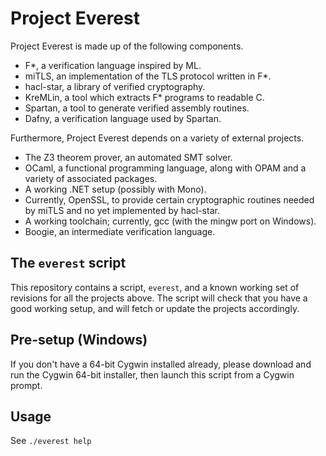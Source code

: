 # Project Everest

Project Everest is made up of the following components.
- F\*, a verification language inspired by ML.
- miTLS, an implementation of the TLS protocol written in F*.
- hacl-star, a library of verified cryptography.
- KreMLin, a tool which extracts F\* programs to readable C.
- Spartan, a tool to generate verified assembly routines.
- Dafny, a verification language used by Spartan.

Furthermore, Project Everest depends on a variety of external projects.
- The Z3 theorem prover, an automated SMT solver.
- OCaml, a functional programming language, along with OPAM and a variety of
  associated packages.
- A working .NET setup (possibly with Mono).
- Currently, OpenSSL, to provide certain cryptographic routines needed by miTLS
  and no yet implemented by hacl-star.
- A working toolchain; currently, gcc (with the mingw port on Windows).
- Boogie, an intermediate verification language.

## The `everest` script

This repository contains a script, `everest`, and a known working set of
revisions for all the projects above. The script will check that you have a good
working setup, and will fetch or update the projects accordingly.

## Pre-setup (Windows)

If you don't have a 64-bit Cygwin installed already, please download and run the
Cygwin 64-bit installer, then launch this script from a Cygwin prompt.

## Usage

See `./everest help`
